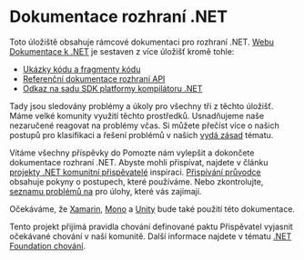 # <a name="net-docs"></a>Dokumentace rozhraní .NET

Toto úložiště obsahuje rámcové dokumentaci pro rozhraní .NET. [Webu Dokumentace k .NET](https://docs.microsoft.com/dotnet) je sestaven z více úložišť kromě tohle:

- [Ukázky kódu a fragmenty kódu](https://github.com/dotnet/samples)
- [Referenční dokumentace rozhraní API](https://github.com/dotnet/dotnet-api-docs)
- [Odkaz na sadu SDK platformy kompilátoru .NET](https://github.com/dotnet/roslyn-api-docs)

Tady jsou sledovány problémy a úkoly pro všechny tři z těchto úložišť. Máme velké komunity využití těchto prostředků. Usnadňujeme naše nezaručené reagovat na problémy včas. Si můžete přečíst více o našich postupů pro klasifikaci a řešení problémů v našich [vydá zásad](issues-policy.md) tématu.

Vítáme všechny příspěvky do Pomozte nám vylepšit a dokončete dokumentace rozhraní .NET. Abyste mohli přispívat, najdete v článku [projekty .NET komunitní přispěvatelé](https://github.com/dotnet/docs/projects/35) inspiraci. [Přispívání průvodce](CONTRIBUTING.md) obsahuje pokyny o postupech, které používáme. Nebo zkontrolujte, [seznamu problémů na](https://github.com/dotnet/docs/issues) pro úlohy, které vás zajímají.

Očekáváme, že [Xamarin](https://docs.microsoft.com/xamarin), [Mono](http://docs.go-mono.com/?link=root%3a%2fclasslib) a [Unity](https://docs.unity3d.com/Manual/index.html) bude také použití této dokumentace.

Tento projekt přijímá pravidla chování definované paktu Přispěvatel vyjasnit očekávané chování v naší komunitě.
Další informace najdete v tématu [.NET Foundation chování](https://dotnetfoundation.org/code-of-conduct).
